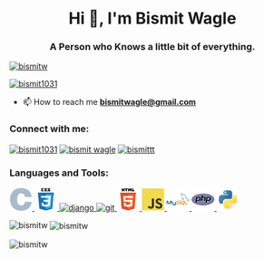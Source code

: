 <h1 align="center">Hi 👋, I'm Bismit Wagle</h1>
<h3 align="center">A Person who Knows a little bit of everything.</h3>

<p align="left"> <a href="https://github.com/ryo-ma/github-profile-trophy"><img src="https://github-profile-trophy.vercel.app/?username=bismitw" alt="bismitw" /></a> </p>

<p align="left"> <a href="https://twitter.com/bismit1031" target="blank"><img src="https://img.shields.io/twitter/follow/bismit1031?logo=twitter&style=for-the-badge" alt="bismit1031" /></a> </p>

- 📫 How to reach me **bismitwagle@gmail.com**

<h3 align="left">Connect with me:</h3>
<p align="left">
<a href="https://twitter.com/bismit1031" target="blank"><img align="center" src="https://raw.githubusercontent.com/rahuldkjain/github-profile-readme-generator/master/src/images/icons/Social/twitter.svg" alt="bismit1031" height="30" width="40" /></a>
<a href="[https://linkedin.com/in/bismit wagle](https://www.linkedin.com/in/bismit-wagle-2b754b257/)" target="blank"><img align="center" src="https://raw.githubusercontent.com/rahuldkjain/github-profile-readme-generator/master/src/images/icons/Social/linked-in-alt.svg" alt="bismit wagle" height="30" width="40" /></a>
<a href="https://instagram.com/bismittt" target="blank"><img align="center" src="https://raw.githubusercontent.com/rahuldkjain/github-profile-readme-generator/master/src/images/icons/Social/instagram.svg" alt="bismittt" height="30" width="40" /></a>
</p>

<h3 align="left">Languages and Tools:</h3>
<p align="left"> <a href="https://www.cprogramming.com/" target="_blank" rel="noreferrer"> <img src="https://raw.githubusercontent.com/devicons/devicon/master/icons/c/c-original.svg" alt="c" width="40" height="40"/> </a> <a href="https://www.w3schools.com/css/" target="_blank" rel="noreferrer"> <img src="https://raw.githubusercontent.com/devicons/devicon/master/icons/css3/css3-original-wordmark.svg" alt="css3" width="40" height="40"/> </a> <a href="https://www.djangoproject.com/" target="_blank" rel="noreferrer"> <img src="https://cdn.worldvectorlogo.com/logos/django.svg" alt="django" width="40" height="40"/> </a> <a href="https://git-scm.com/" target="_blank" rel="noreferrer"> <img src="https://www.vectorlogo.zone/logos/git-scm/git-scm-icon.svg" alt="git" width="40" height="40"/> </a> <a href="https://www.w3.org/html/" target="_blank" rel="noreferrer"> <img src="https://raw.githubusercontent.com/devicons/devicon/master/icons/html5/html5-original-wordmark.svg" alt="html5" width="40" height="40"/> </a> <a href="https://developer.mozilla.org/en-US/docs/Web/JavaScript" target="_blank" rel="noreferrer"> <img src="https://raw.githubusercontent.com/devicons/devicon/master/icons/javascript/javascript-original.svg" alt="javascript" width="40" height="40"/> </a> <a href="https://www.mysql.com/" target="_blank" rel="noreferrer"> <img src="https://raw.githubusercontent.com/devicons/devicon/master/icons/mysql/mysql-original-wordmark.svg" alt="mysql" width="40" height="40"/> </a> <a href="https://www.php.net" target="_blank" rel="noreferrer"> <img src="https://raw.githubusercontent.com/devicons/devicon/master/icons/php/php-original.svg" alt="php" width="40" height="40"/> </a> <a href="https://www.python.org" target="_blank" rel="noreferrer"> <img src="https://raw.githubusercontent.com/devicons/devicon/master/icons/python/python-original.svg" alt="python" width="40" height="40"/> </a> </p>

<p><img align="left" src="https://github-readme-stats.vercel.app/api/top-langs?username=bismitw&show_icons=true&locale=en&layout=compact" alt="bismitw" /></p>

<p>&nbsp;<img align="center" src="https://github-readme-stats.vercel.app/api?username=bismitw&show_icons=true&locale=en" alt="bismitw" /></p>

<p><img align="center" src="https://github-readme-streak-stats.herokuapp.com/?user=bismitw&" alt="bismitw" /></p>
